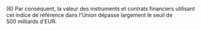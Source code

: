 (6) Par conséquent, la valeur des instruments et contrats financiers utilisant cet indice de référence dans l'Union dépasse largement le seuil de 500 milliards d'EUR.
